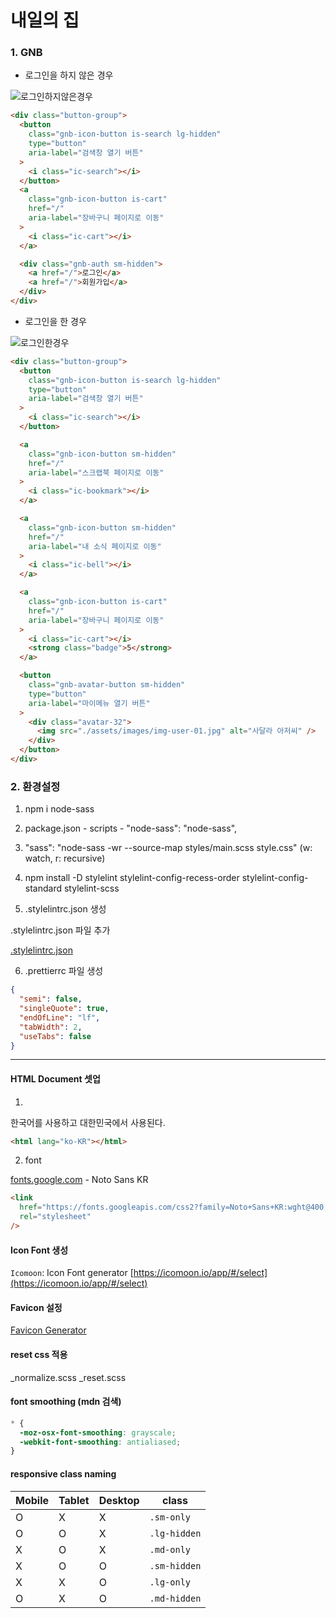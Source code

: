 # 내일의 집

### 1. GNB

- 로그인을 하지 않은 경우

![로그인하지않은경우](https://user-images.githubusercontent.com/63832678/130351090-75313826-5874-4f24-a2ac-ec7b0d54daca.png)

```html
<div class="button-group">
  <button
    class="gnb-icon-button is-search lg-hidden"
    type="button"
    aria-label="검색창 열기 버튼"
  >
    <i class="ic-search"></i>
  </button>
  <a
    class="gnb-icon-button is-cart"
    href="/"
    aria-label="장바구니 페이지로 이동"
  >
    <i class="ic-cart"></i>
  </a>

  <div class="gnb-auth sm-hidden">
    <a href="/">로그인</a>
    <a href="/">회원가입</a>
  </div>
</div>
```

- 로그인을 한 경우

![로그인한경우](https://user-images.githubusercontent.com/63832678/130351064-395f4a17-5751-447f-9608-649bb0de984b.png)

```html
<div class="button-group">
  <button
    class="gnb-icon-button is-search lg-hidden"
    type="button"
    aria-label="검색창 열기 버튼"
  >
    <i class="ic-search"></i>
  </button>

  <a
    class="gnb-icon-button sm-hidden"
    href="/"
    aria-label="스크랩북 페이지로 이동"
  >
    <i class="ic-bookmark"></i>
  </a>

  <a
    class="gnb-icon-button sm-hidden"
    href="/"
    aria-label="내 소식 페이지로 이동"
  >
    <i class="ic-bell"></i>
  </a>

  <a
    class="gnb-icon-button is-cart"
    href="/"
    aria-label="장바구니 페이지로 이동"
  >
    <i class="ic-cart"></i>
    <strong class="badge">5</strong>
  </a>

  <button
    class="gnb-avatar-button sm-hidden"
    type="button"
    aria-label="마이메뉴 열기 버튼"
  >
    <div class="avatar-32">
      <img src="./assets/images/img-user-01.jpg" alt="사달라 아저씨" />
    </div>
  </button>
</div>
```

### 2. 환경설정

1. npm i node-sass
2. package.json - scripts - "node-sass": "node-sass",
3. "sass": "node-sass -wr --source-map styles/main.scss style.css" (w: watch, r: recursive)

4. npm install -D stylelint stylelint-config-recess-order stylelint-config-standard stylelint-scss

5. .stylelintrc.json 생성

.stylelintrc.json 파일 추가

[.stylelintrc.json](https://gist.github.com/kbu715/af0a5da08391401e16c99c21c1ec5004)

6. .prettierrc 파일 생성

```json
{
  "semi": false,
  "singleQuote": true,
  "endOfLine": "lf",
  "tabWidth": 2,
  "useTabs": false
}
```

---

#### HTML Document 셋업

1.

한국어를 사용하고 대한민국에서 사용된다.

```html
<html lang="ko-KR"></html>
```

2. font

[fonts.google.com](fonts.google.com) - Noto Sans KR

```html
<link
  href="https://fonts.googleapis.com/css2?family=Noto+Sans+KR:wght@400;500;700&display=swap"
  rel="stylesheet"
/>
```

#### Icon Font 생성

`Icomoon`: Icon Font generator [https://icomoon.io/app/#/select](https://icomoon.io/app/#/select)

#### Favicon 설정

[Favicon Generator](https://realfavicongenerator.net/)

#### reset css 적용

\_normalize.scss
\_reset.scss

#### font smoothing (mdn 검색)

```css
* {
  -moz-osx-font-smoothing: grayscale;
  -webkit-font-smoothing: antialiased;
}
```

#### responsive class naming

| Mobile | Tablet | Desktop | class        |
| ------ | ------ | ------- | ------------ |
| O      | X      | X       | `.sm-only`   |
| O      | O      | X       | `.lg-hidden` |
| X      | O      | X       | `.md-only`   |
| X      | O      | O       | `.sm-hidden` |
| X      | X      | O       | `.lg-only`   |
| O      | X      | O       | `.md-hidden` |
